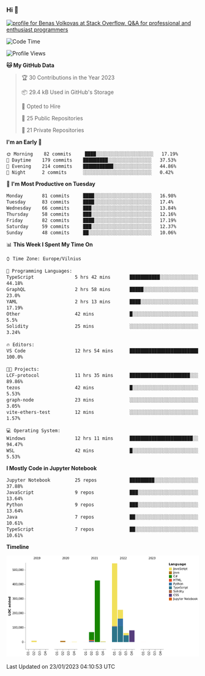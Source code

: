 ### Hi 👋
<a href="https://stackoverflow.com/users/14954249/benas-volkovas"><img src="https://stackoverflow.com/users/flair/14954249.png?theme=dark" width="208" height="58" alt="profile for Benas Volkovas at Stack Overflow, Q&amp;A for professional and enthusiast programmers" title="profile for Benas Volkovas at Stack Overflow, Q&amp;A for professional and enthusiast programmers"></a>

<!--START_SECTION:waka-->
![Code Time](http://img.shields.io/badge/Code%20Time-1%2C223%20hrs%209%20mins-blue)

![Profile Views](http://img.shields.io/badge/Profile%20Views-0-blue)

**🐱 My GitHub Data** 

> 🏆 30 Contributions in the Year 2023
 > 
> 📦 29.4 kB Used in GitHub's Storage 
 > 
> 💼 Opted to Hire
 > 
> 📜 25 Public Repositories 
 > 
> 🔑 21 Private Repositories  
 > 
**I'm an Early 🐤** 

```text
🌞 Morning    82 commits     ████░░░░░░░░░░░░░░░░░░░░░   17.19% 
🌆 Daytime    179 commits    █████████░░░░░░░░░░░░░░░░   37.53% 
🌃 Evening    214 commits    ███████████░░░░░░░░░░░░░░   44.86% 
🌙 Night      2 commits      ░░░░░░░░░░░░░░░░░░░░░░░░░   0.42%

```
📅 **I'm Most Productive on Tuesday** 

```text
Monday       81 commits     ████░░░░░░░░░░░░░░░░░░░░░   16.98% 
Tuesday      83 commits     ████░░░░░░░░░░░░░░░░░░░░░   17.4% 
Wednesday    66 commits     ███░░░░░░░░░░░░░░░░░░░░░░   13.84% 
Thursday     58 commits     ███░░░░░░░░░░░░░░░░░░░░░░   12.16% 
Friday       82 commits     ████░░░░░░░░░░░░░░░░░░░░░   17.19% 
Saturday     59 commits     ███░░░░░░░░░░░░░░░░░░░░░░   12.37% 
Sunday       48 commits     ██░░░░░░░░░░░░░░░░░░░░░░░   10.06%

```


📊 **This Week I Spent My Time On** 

```text
⌚︎ Time Zone: Europe/Vilnius

💬 Programming Languages: 
TypeScript               5 hrs 42 mins       ███████████░░░░░░░░░░░░░░   44.18% 
GraphQL                  2 hrs 58 mins       █████░░░░░░░░░░░░░░░░░░░░   23.0% 
YAML                     2 hrs 13 mins       ████░░░░░░░░░░░░░░░░░░░░░   17.19% 
Other                    42 mins             █░░░░░░░░░░░░░░░░░░░░░░░░   5.5% 
Solidity                 25 mins             ░░░░░░░░░░░░░░░░░░░░░░░░░   3.24%

🔥 Editors: 
VS Code                  12 hrs 54 mins      █████████████████████████   100.0%

🐱‍💻 Projects: 
LCF-protocol             11 hrs 35 mins      ██████████████████████░░░   89.86% 
tezos                    42 mins             █░░░░░░░░░░░░░░░░░░░░░░░░   5.53% 
graph-node               23 mins             ░░░░░░░░░░░░░░░░░░░░░░░░░   3.05% 
vite-ethers-test         12 mins             ░░░░░░░░░░░░░░░░░░░░░░░░░   1.57%

💻 Operating System: 
Windows                  12 hrs 11 mins      ███████████████████████░░   94.47% 
WSL                      42 mins             █░░░░░░░░░░░░░░░░░░░░░░░░   5.53%

```

**I Mostly Code in Jupyter Notebook** 

```text
Jupyter Notebook         25 repos            █████████░░░░░░░░░░░░░░░░   37.88% 
JavaScript               9 repos             ███░░░░░░░░░░░░░░░░░░░░░░   13.64% 
Python                   9 repos             ███░░░░░░░░░░░░░░░░░░░░░░   13.64% 
Java                     7 repos             ██░░░░░░░░░░░░░░░░░░░░░░░   10.61% 
TypeScript               7 repos             ██░░░░░░░░░░░░░░░░░░░░░░░   10.61%

```


**Timeline**

![Chart not found](https://raw.githubusercontent.com/BenasVolkovas/BenasVolkovas/main/charts/bar_graph.png) 


 Last Updated on 23/01/2023 04:10:53 UTC
<!--END_SECTION:waka-->

